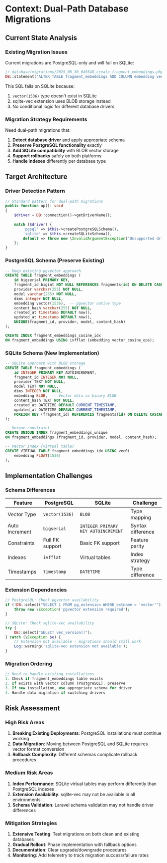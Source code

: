 # Context: Dual-Path Database Migrations

## Current State Analysis

### **Existing Migration Issues**
Current migrations are PostgreSQL-only and will fail on SQLite:

```php
// database/migrations/2025_08_30_045548_create_fragment_embeddings.php:23
DB::statement('ALTER TABLE fragment_embeddings ADD COLUMN embedding vector(1536)');
```

This SQL fails on SQLite because:
1. `vector(1536)` type doesn't exist in SQLite
2. sqlite-vec extension uses BLOB storage instead
3. No conditional logic for different database drivers

### **Migration Strategy Requirements**
Need dual-path migrations that:
1. **Detect database driver** and apply appropriate schema
2. **Preserve PostgreSQL functionality** exactly
3. **Add SQLite compatibility** with BLOB vector storage
4. **Support rollbacks** safely on both platforms
5. **Handle indexes** differently per database type

## Target Architecture

### **Driver Detection Pattern**
```php
// Standard pattern for dual-path migrations
public function up(): void
{
    $driver = DB::connection()->getDriverName();
    
    match ($driver) {
        'pgsql' => $this->createPostgreSQLSchema(),
        'sqlite' => $this->createSQLiteSchema(),
        default => throw new \InvalidArgumentException("Unsupported driver: {$driver}")
    };
}
```

### **PostgreSQL Schema (Preserve Existing)**
```sql
-- Keep existing pgvector approach
CREATE TABLE fragment_embeddings (
    id bigserial PRIMARY KEY,
    fragment_id bigint NOT NULL REFERENCES fragments(id) ON DELETE CASCADE,
    provider varchar(255) NOT NULL,
    model varchar(255) NOT NULL,
    dims integer NOT NULL,
    embedding vector(1536),  -- pgvector native type
    content_hash varchar(255) NOT NULL,
    created_at timestamp DEFAULT now(),
    updated_at timestamp DEFAULT now(),
    UNIQUE(fragment_id, provider, model, content_hash)
);

CREATE INDEX fragment_embeddings_cosine_idx 
ON fragment_embeddings USING ivfflat (embedding vector_cosine_ops);
```

### **SQLite Schema (New Implementation)**
```sql
-- SQLite approach with BLOB storage
CREATE TABLE fragment_embeddings (
    id INTEGER PRIMARY KEY AUTOINCREMENT,
    fragment_id INTEGER NOT NULL,
    provider TEXT NOT NULL,
    model TEXT NOT NULL,
    dims INTEGER NOT NULL,
    embedding BLOB,  -- Vector data as binary BLOB
    content_hash TEXT NOT NULL,
    created_at DATETIME DEFAULT CURRENT_TIMESTAMP,
    updated_at DATETIME DEFAULT CURRENT_TIMESTAMP,
    FOREIGN KEY (fragment_id) REFERENCES fragments(id) ON DELETE CASCADE
);

-- Unique constraint
CREATE UNIQUE INDEX fragment_embeddings_unique 
ON fragment_embeddings (fragment_id, provider, model, content_hash);

-- Vector index (virtual table)
CREATE VIRTUAL TABLE fragment_embeddings_idx USING vec0(
    embedding FLOAT[1536]
);
```

## Implementation Challenges

### **Schema Differences**
| Feature | PostgreSQL | SQLite | Challenge |
|---------|------------|--------|-----------|
| Vector Type | `vector(1536)` | `BLOB` | Type mapping |
| Auto Increment | `bigserial` | `INTEGER PRIMARY KEY AUTOINCREMENT` | Syntax difference |
| Constraints | Full FK support | Basic FK support | Feature parity |
| Indexes | `ivfflat` | Virtual tables | Index strategy |
| Timestamps | `timestamp` | `DATETIME` | Type difference |

### **Extension Dependencies**
```php
// PostgreSQL: Check pgvector availability
if (!DB::select("SELECT 1 FROM pg_extension WHERE extname = 'vector'")) {
    throw new \Exception('pgvector extension required');
}

// SQLite: Check sqlite-vec availability  
try {
    DB::select("SELECT vec_version()");
} catch (\Exception $e) {
    // Extension not available - migrations should still work
    Log::warning('sqlite-vec extension not available');
}
```

### **Migration Ordering**
```php
// Need to handle existing installations
1. Check if fragment_embeddings table exists
2. If exists with vector column (PostgreSQL), preserve
3. If new installation, use appropriate schema for driver
4. Handle data migration if switching drivers
```

## Risk Assessment

### **High Risk Areas**
1. **Breaking Existing Deployments**: PostgreSQL installations must continue working
2. **Data Migration**: Moving between PostgreSQL and SQLite requires vector format conversion
3. **Rollback Complexity**: Different schemas complicate rollback procedures

### **Medium Risk Areas**
1. **Index Performance**: SQLite virtual tables may perform differently than PostgreSQL indexes
2. **Extension Availability**: sqlite-vec may not be available in all environments
3. **Schema Validation**: Laravel schema validation may not handle driver differences

### **Mitigation Strategies**
1. **Extensive Testing**: Test migrations on both clean and existing databases
2. **Gradual Rollout**: Phase implementation with fallback options
3. **Documentation**: Clear upgrade/downgrade procedures
4. **Monitoring**: Add telemetry to track migration success/failure rates